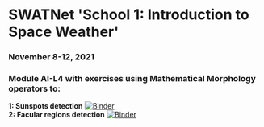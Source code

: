 # SWATNet 'School 1: Introduction to Space Weather'
### November 8-12, 2021 
### **Module AI-L4** with exercises using Mathematical Morphology operators to:
**1: Sunspots detection** [![Binder](https://mybinder.org/badge_logo.svg)](https://mybinder.org/v2/gh/SWATNetSchools/School1/master?labpath=sunspots.ipynb) <br />
**2: Facular regions detection** [![Binder](https://mybinder.org/badge_logo.svg)](https://mybinder.org/v2/gh/SWATNetSchools/School1/master?labpath=facular-regions.ipynb) <br />
